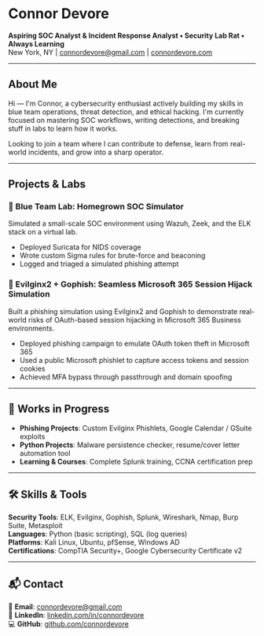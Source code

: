 # Connor Devore  
**Aspiring SOC Analyst & Incident Response Analyst • Security Lab Rat • Always Learning**  
New York, NY | connordevore@gmail.com | [connordevore.com](https://connordevore.com)

---

## About Me

Hi — I'm Connor, a cybersecurity enthusiast actively building my skills in blue team operations, threat detection, and ethical hacking. I'm currently focused on mastering SOC workflows, writing detections, and breaking stuff in labs to learn how it works.

Looking to join a team where I can contribute to defense, learn from real-world incidents, and grow into a sharp operator.

---

## Projects & Labs

### 🔹 Blue Team Lab: Homegrown SOC Simulator  
Simulated a small-scale SOC environment using Wazuh, Zeek, and the ELK stack on a virtual lab.  
- Deployed Suricata for NIDS coverage  
- Wrote custom Sigma rules for brute-force and beaconing  
- Logged and triaged a simulated phishing attempt  

### 🔹 Evilginx2 + Gophish: Seamless Microsoft 365 Session Hijack Simulation  
Built a phishing simulation using Evilginx2 and Gophish to demonstrate real-world risks of OAuth-based session hijacking in Microsoft 365 Business environments.  
- Deployed phishing campaign to emulate OAuth token theft in Microsoft 365  
- Used a public Microsoft phishlet to capture access tokens and session cookies  
- Achieved MFA bypass through passthrough and domain spoofing  

---

## 🚧 Works in Progress

- **Phishing Projects**: Custom Evilginx Phishlets, Google Calendar / GSuite exploits  
- **Python Projects**: Malware persistence checker, resume/cover letter automation tool  
- **Learning & Courses**: Complete Splunk training, CCNA certification prep  

---

## 🛠️ Skills & Tools

**Security Tools**: ELK, Evilginx, Gophish, Splunk, Wireshark, Nmap, Burp Suite, Metasploit  
**Languages**: Python (basic scripting), SQL (log queries)  
**Platforms**: Kali Linux, Ubuntu, pfSense, Windows AD  
**Certifications**: CompTIA Security+, Google Cybersecurity Certificate v2  

---

## 📬 Contact

📧 **Email**: connordevore@gmail.com  
🔗 **LinkedIn**: [linkedin.com/in/connordevore](https://linkedin.com/in/connordevore)  
💻 **GitHub**: [github.com/connordevore](https://github.com/connordevore)
